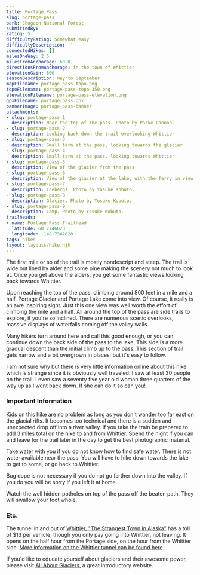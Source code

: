 ```yaml
---
title: Portage Pass
slug: portage-pass
park: Chugach National Forest
submittedBy: 
rating: 5
difficultyRating: Somewhat easy
difficultyDescription: ''
connectedHikes: []
milesOneWay: 2.5
milesFromAnchorage: 60.0
directionsFromAnchorage: in the town of Whittier
elevationGain: 800
seasonDescription: May to September
mapFilename: portage-pass-topo.png
topoFilename: portage-pass-topo-350.png
elevationFilename: portage-pass-elevation.png
gpxFilename: portage-pass.gpx
bannerImage: portage-pass-banner
attachments:
- slug: portage-pass-1
  description: Near the top of the pass. Photo by Parke Cannon.
- slug: portage-pass-2
  description: Looking back down the trail overlooking Whittier
- slug: portage-pass-3
  description: Small tarn at the pass, looking towards the glacier
- slug: portage-pass-4
  description: Small tarn at the pass, looking towards Whittier
- slug: portage-pass-5
  description: View of the glacier from the pass
- slug: portage-pass-6
  description: View of the glacier at the lake, with the ferry in view
- slug: portage-pass-7
  description: Icebergs. Photo by Yosuke Kobuto.
- slug: portage-pass-8
  description: Glacier. Photo by Yosuke Kobuto.
- slug: portage-pass-9
  description: Camp. Photo by Yosuke Kobuto.
trailheads:
- name: Portage Pass Trailhead
  latitude: 60.7746023
  longitude: -148.7342028
tags: hikes
layout: layouts/hike.njk
---
```

The first mile or so of the trail is mostly nondescript and steep. The trail is wide but lined by alder and some pine making the scenery not much to look at. Once you get above the alders, you get some fantastic views looking back towards Whittier.

Upon reaching the top of the pass, climbing around 800 feet in a mile and a half, Portage Glacier and Portage Lake come into view. Of course, it really is an awe inspiring sight. Just this one view was well worth the effort of climbing the mile and a half. All around the top of the pass are side trails to explore, if you're so inclined. There are numerous scenic overlooks, massive displays of waterfalls coming off the valley walls.

Many hikers turn around here and call this good enough, or you can continue down the back side of the pass to the lake. This side is a more gradual descent than the initial climb up to the pass. This section of trail gets narrow and a bit overgrown in places, but it's easy to follow.

I am not sure why but there is very little information online about this hike which is strange since it is obviously well traveled. I saw at least 30 people on the trail. I even saw a seventy five year old woman three quarters of the way up as I went back down. If she can do it so can you!

### Important Information

Kids on this hike are no problem as long as you don't wander too far east on the glacial rifts. It becomes too technical and there is a sudden and unexpected drop off into a river valley.
If you take the train be prepared to add 3 miles total on the hike to and from Whittier. Spend the night if you can and leave for the trail later in the day to get the best photographic material.

Take water with you if you do not know how to find safe water. There is not water available near the pass. You will have to hike down towards the lake to get to some, or go back to Whittier. 

Bug dope is not necessary if you do not go farther down into the valley. If you do you will be sorry if you left it at home. 

Watch the well hidden potholes on top of the pass off the beaten path. They will swallow your foot whole.

### Etc.

The tunnel in and out of [Whittier, "The Strangest Town in Alaska"](https://www.allhotelscalifornia.com/kokogiakcom/strangetown/default.asp) has a toll of $13 per vehicle, though you only pay going into Whittier, not leaving. It opens on the half hour from the Portage side, on the hour from the Whittier side. [More information on the Whittier tunnel can be found here](http://www.dot.state.ak.us/creg/whittiertunnel/index.shtml).

If you'd like to educate yourself about glaciers and their awesome power, please visit [All About Glaciers](http://nsidc.org/glaciers/), a great introductory website. 